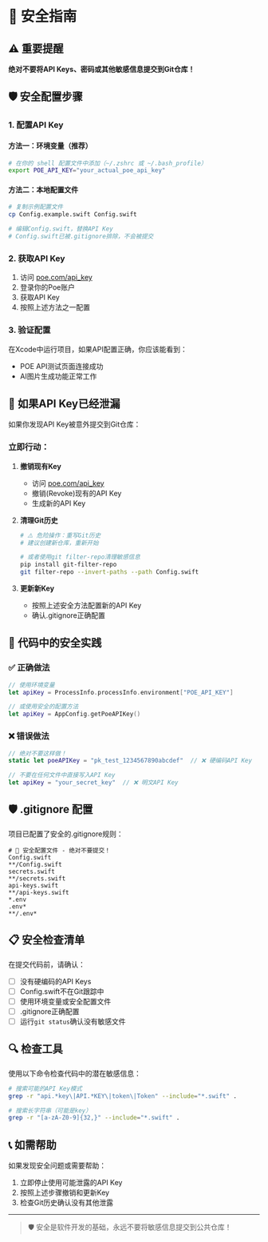 # 🔐 安全指南

## ⚠️ 重要提醒

**绝对不要将API Keys、密码或其他敏感信息提交到Git仓库！**

## 🛡️ 安全配置步骤

### 1. 配置API Key

#### 方法一：环境变量（推荐）
```bash
# 在你的 shell 配置文件中添加（~/.zshrc 或 ~/.bash_profile）
export POE_API_KEY="your_actual_poe_api_key"
```

#### 方法二：本地配置文件
```bash
# 复制示例配置文件
cp Config.example.swift Config.swift

# 编辑Config.swift，替换API Key
# Config.swift已被.gitignore排除，不会被提交
```

### 2. 获取API Key

1. 访问 [poe.com/api_key](https://poe.com/api_key)
2. 登录你的Poe账户
3. 获取API Key
4. 按照上述方法之一配置

### 3. 验证配置

在Xcode中运行项目，如果API配置正确，你应该能看到：
- POE API测试页面连接成功
- AI图片生成功能正常工作

## 🚨 如果API Key已经泄漏

如果你发现API Key被意外提交到Git仓库：

### 立即行动：

1. **撤销现有Key**
   - 访问 [poe.com/api_key](https://poe.com/api_key)
   - 撤销(Revoke)现有的API Key
   - 生成新的API Key

2. **清理Git历史**
   ```bash
   # ⚠️ 危险操作：重写Git历史
   # 建议创建新仓库，重新开始
   
   # 或者使用git filter-repo清理敏感信息
   pip install git-filter-repo
   git filter-repo --invert-paths --path Config.swift
   ```

3. **更新新Key**
   - 按照上述安全方法配置新的API Key
   - 确认.gitignore正确配置

## 📝 代码中的安全实践

### ✅ 正确做法

```swift
// 使用环境变量
let apiKey = ProcessInfo.processInfo.environment["POE_API_KEY"]

// 或使用安全的配置方法
let apiKey = AppConfig.getPoeAPIKey()
```

### ❌ 错误做法

```swift
// 绝对不要这样做！
static let poeAPIKey = "pk_test_1234567890abcdef"  // ❌ 硬编码API Key

// 不要在任何文件中直接写入API Key
let apiKey = "your_secret_key"  // ❌ 明文API Key
```

## 🛡️ .gitignore 配置

项目已配置了安全的.gitignore规则：

```gitignore
# 🔐 安全配置文件 - 绝对不要提交！
Config.swift
**/Config.swift
secrets.swift
**/secrets.swift
api-keys.swift
**/api-keys.swift
*.env
.env*
**/.env*
```

## 📋 安全检查清单

在提交代码前，请确认：

- [ ] 没有硬编码的API Keys
- [ ] Config.swift不在Git跟踪中
- [ ] 使用环境变量或安全配置文件
- [ ] .gitignore正确配置
- [ ] 运行`git status`确认没有敏感文件

## 🔍 检查工具

使用以下命令检查代码中的潜在敏感信息：

```bash
# 搜索可能的API Key模式
grep -r "api.*key\|API.*KEY\|token\|Token" --include="*.swift" .

# 搜索长字符串（可能是key）
grep -r "[a-zA-Z0-9]{32,}" --include="*.swift" .
```

## 📞 如需帮助

如果发现安全问题或需要帮助：

1. 立即停止使用可能泄露的API Key
2. 按照上述步骤撤销和更新Key
3. 检查Git历史确认没有其他泄露

---

> 🛡️ 安全是软件开发的基础，永远不要将敏感信息提交到公共仓库！